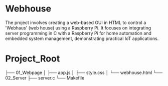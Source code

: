 # Webhouse
The project involves creating a web-based GUI in HTML to control a 'Webhaus' (web house) using a Raspberry Pi. It focuses on integrating server programming in C with a Raspberry Pi for home automation and embedded system management, demonstrating practical IoT applications.

# Project_Root
├── 01_Webpage
│   ├── app.js
│   ├── style.css
│   └── webhouse.html
└── 02_Server
    ├── server.c
    └── Makefile